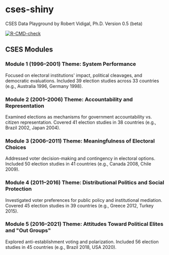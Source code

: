 # cses-shiny
CSES Data Playground
by Robert Vidigal, Ph.D.
Version 0.5 (beta)


<!-- badges: start -->
[![R-CMD-check](https://github.com/lapop-central/lapop-viz/actions/workflows/R-CMD-check.yaml/badge.svg)](https://github.com/lapop-central/cses-shiny/actions/workflows/R-CMD-check.yaml)
<!-- badges: end -->


## CSES Modules
### Module 1 (1996–2001) Theme: System Performance

Focused on electoral institutions' impact, political cleavages, and democratic evaluations.
Included 39 election studies across 33 countries (e.g., Australia 1996, Germany 1998).



### Module 2 (2001–2006) Theme: Accountability and Representation

Examined elections as mechanisms for government accountability vs. citizen representation.
Covered 41 election studies in 38 countries (e.g., Brazil 2002, Japan 2004).



### Module 3 (2006–2011) Theme: Meaningfulness of Electoral Choices

Addressed voter decision-making and contingency in electoral options.
Included 50 election studies in 41 countries (e.g., Canada 2008, Chile 2009).



### Module 4 (2011–2016) Theme: Distributional Politics and Social Protection

Investigated voter preferences for public policy and institutional mediation.
Covered 45 election studies in 39 countries (e.g., Greece 2012, Turkey 2015).



### Module 5 (2016–2021) Theme: Attitudes Toward Political Elites and "Out Groups"

Explored anti-establishment voting and polarization.
Included 56 election studies in 45 countries (e.g., Brazil 2018, USA 2020).
